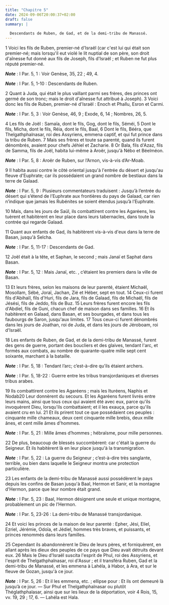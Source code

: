 ```yaml
---
title: "Chapitre 5"
date: 2024-09-06T20:00:37+02:00
draft: false
summary: |
  
  Descendants de Ruben, de Gad, et de la demi-tribu de Manassé.
---
```



1 Voici les fils de Ruben, premier-né d'Israël (car c'est lui qui était son premier-né; mais lorsqu'il eut violé le lit nuptial de son père, son droit d'aînesse fut donné aux fils de Joseph, fils d'Israël ; et Ruben ne fut plus réputé premier-né.

***Note*** :  I Par. 5, 1 : Voir Genèse, 35, 22 ; 49, 4.

***Note*** :  I Par. 5, 1-10 : Descendants de Ruben.

2 Quant à Juda, qui était le plus vaillant parmi ses frères, des princes ont germé de son tronc; mais le droit d'aînesse fut attribué à Joseph). 3 Voici donc les fils de Ruben, premier-né d'Israël : Enoch et Phallu, Esron et Carmi.

***Note*** :  I Par. 5, 3 : Voir Genèse, 46, 9 ; Exode, 6, 14 ; Nombres, 26, 5.


4 Les fils de Joël : Samaïa, dont le fils, Gog, dont le fils, Séméi, 5 Dont le fils, Micha, dont le fils, Réia, dont le fils, Baal, 6 Dont le fils, Bééra, que Thelgathphalnasar, roi des Assyriens, emmena captif, et qui fut prince dans la tribu de Ruben. 7 Mais ses frères et toute sa parenté, quand ils furent dénombrés, avaient pour chefs Jéhiel et Zacharie. 8 Or Bala, fils d'Azaz, fils de Samma, fils de Joël, habita lui-même à Aroër, jusqu'à Nébo et Béelméon.

***Note*** :  I Par. 5, 8 : Aroër de Ruben, sur l’Arnon, vis-à-vis d’Ar-Moab.

9 Il habita aussi contre le côté oriental jusqu'à l'entrée du désert et jusqu'au fleuve d'Euphrate; car ils possédaient un grand nombre de bestiaux dans la terre de Galaad.

***Note*** :  I Par. 5, 9 : Plusieurs commentateurs traduisent : Jusqu’à l’entrée du désert qui s’étend de l’Euphrate aux frontières du pays de Galaad, car rien n’indique que jamais les Rubénites se soient étendus jusqu’à l’Euphrate.

10 Mais, dans les jours de Saül, ils combattirent contre les Agaréens, les tuèrent et habitèrent en leur place dans leurs tabernacles, dans toute la contrée qui regarde Galaad.


11 Quant aux enfants de Gad, ils habitèrent vis-à-vis d'eux dans la terre de Basan, jusqu'à Selcha.

***Note*** :  I Par. 5, 11-17 : Descendants de Gad.

12 Joël était à la tête, et Saphan, le second ; mais Janaï et Saphat dans Basan.

***Note*** :  I Par. 5, 12 : Mais Janaï, etc. , c’étaient les premiers dans la ville de Basan.

13 Et leurs frères, selon les maisons de leur parenté, étaient Michaël, Mosollam, Sébé, Joraï, Jachan, Zié et Héber, sept en tout. 14 Ceux-ci furent fils d'Abihaïl, fils d'Huri, fils de Jara, fils de Galaad, fils de Michaël, fils de Jésési, fils de Jeddo, fils de Buz. 15 Leurs frères furent encore les fils d'Abdiel, fils de Guni, chacun chef de maison dans ses familles. 16 Et ils habitèrent en Galaad, dans Basan, et ses bourgades, et dans tous les faubourgs de Saron, jusqu'aux limites. 17 Tous ceux-ci furent dénombrés dans les jours de Joathan, roi de Juda, et dans les jours de Jéroboam, roi d'Israël.


18 Les enfants de Ruben, de Gad, et de la demi-tribu de Manassé, furent des gens de guerre, portant des boucliers et des glaives, tendant l'arc, et formés aux combats, au nombre de quarante-quatre mille sept cent soixante, marchant à la bataille.

***Note*** :  I Par. 5, 18 : Tendant l’arc; c’est-à-dire qu’ils étaient archers.

***Note*** :  I Par. 5, 18-22 : Guerre entre les tribus transjordaniques et diverses tribus arabes.

19 Ils combattirent contre les Agaréens ; mais les Ituréens, Naphis et Nodab20 Leur donnèrent du secours. Et les Agaréens furent livrés entre leurs mains, ainsi que tous ceux qui avaient été avec eux, parce qu'ils invoquèrent Dieu, lorsqu'ils combattaient; et il les exauça, parce qu'ils avaient cru en lui. 21 Et ils prirent tout ce que possédaient ces peuples : cinquante mille chameaux, deux cent cinquante mille brebis, deux mille ânes, et cent mille âmes d'hommes.

***Note*** :  I Par. 5, 21 : Mille âmes d’hommes ; hébraïsme, pour mille personnes.

22 De plus, beaucoup de blessés succombèrent: car c'était la guerre du Seigneur. Et ils habitèrent là en leur place jusqu'à la transmigration.

***Note*** :  I Par. 5, 22 : La guerre du Seigneur ; c’est-à-dire très sanglante, terrible, ou bien dans laquelle le Seigneur montra une protection particulière.


23 Les enfants de la demi-tribu de Manassé aussi possédèrent le pays depuis les confins de Basan jusqu'à Baal, Hermon et Sanir, et la montagne d'Hermon, parce que leur nombre était grand.

***Note*** :  I Par. 5, 23 : Baal, Hermon désignent une seule et unique montagne, probablement un pic de l’Hermon.

***Note*** :  I Par. 5, 23-26 : La demi-tribu de Manassé transjordanique.

24 Et voici les princes de la maison de leur parenté : Epher, Jési, Eliel, Ezriel, Jérémie, Odoïa, et Jédiel, hommes très braves, et puissants, et princes renommés dans leurs familles.


25 Cependant ils abandonnèrent le Dieu de leurs pères, et forniquèrent, en allant après les dieux des peuples de ce pays que Dieu avait détruits devant eux. 26 Mais le Dieu d'Israël suscita l'esprit de Phul, roi des Assyriens, et l'esprit de Thelgathphalnasar, roi d'Assur ; et il transféra Ruben, Gad et la demi-tribu de Manassé, et les emmena à Lahéla, à Habor, à Ara, et sur le fleuve de Gozan, jusqu'à ce jour.

***Note*** :  I Par. 5, 26 : Et il les emmena, etc. ; ellipse pour : Et ils ont demeuré là jusqu’à ce jour. ― Sur Phul et Thelgathphalnasar ou plutôt Théglathphalasar, ainsi que sur les lieux de la déportation, voir 4 Rois, 15, vv. 19, 29 ; 17, 6. ― Lahéla est Hala.


